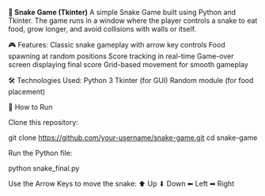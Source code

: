 **🐍 Snake Game (Tkinter)**
A simple Snake Game built using Python and Tkinter. The game runs in a window where the player controls a snake to eat food, grow longer, and avoid collisions with walls or itself.

🎮 Features:
Classic snake gameplay with arrow key controls
Food spawning at random positions
Score tracking in real-time
Game-over screen displaying final score
Grid-based movement for smooth gameplay

🛠️ Technologies Used:
Python 3
Tkinter (for GUI)
Random module (for food placement)

🚀 How to Run

Clone this repository:

git clone https://github.com/your-username/snake-game.git
cd snake-game


Run the Python file:

python snake_final.py


Use the Arrow Keys to move the snake:
⬆ Up
⬇ Down
⬅ Left
➡ Right
